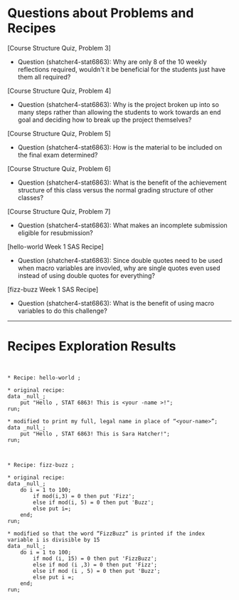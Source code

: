 
# Questions about Problems and Recipes



[Course Structure Quiz, Problem 3]
* Question (shatcher4-stat6863): Why are only 8 of the 10 weekly reflections required, wouldn't it be beneficial for the students just have them all required?



[Course Structure Quiz, Problem 4]
* Question (shatcher4-stat6863): Why is the project broken up into so many steps rather than allowing the students to work towards an end goal and deciding how to break up the project themselves?



[Course Structure Quiz, Problem 5]
* Question (shatcher4-stat6863): How is the material to be included on the final exam determined?



[Course Structure Quiz, Problem 6]
* Question (shatcher4-stat6863): What is the benefit of the achievement structure of this class versus the normal grading structure of other classes?



[Course Structure Quiz, Problem 7]
* Question (shatcher4-stat6863): What makes an incomplete submission eligible for resubmission?



[hello-world Week 1 SAS Recipe]
* Question (shatcher4-stat6863): Since double quotes need to be used when macro variables are invovled, why are single quotes even used instead of using double quotes for everything?



[fizz-buzz Week 1 SAS Recipe]
* Question (shatcher4-stat6863): What is the benefit of using macro variables to do this challenge?



***



# Recipes Exploration Results



```


* Recipe: hello-world ;

* original recipe:
data _null_;
    put "Hello , STAT 6863! This is <your -name >!";
run;

* modified to print my full, legal name in place of “<your-name>”;
data _null_;
    put "Hello , STAT 6863! This is Sara Hatcher!";
run;



* Recipe: fizz-buzz ;

* original recipe:
data _null_;
    do i = 1 to 100;
        if mod(i,3) = 0 then put 'Fizz';
        else if mod(i, 5) = 0 then put 'Buzz';
        else put i=;
    end;
run;

* modified so that the word “FizzBuzz” is printed if the index variable i is divisible by 15
data _null_;
    do i = 1 to 100;
        if mod (i, 15) = 0 then put 'FizzBuzz';
        else if mod (i ,3) = 0 then put 'Fizz';
        else if mod (i , 5) = 0 then put 'Buzz';
        else put i =;
    end;
run;



```
